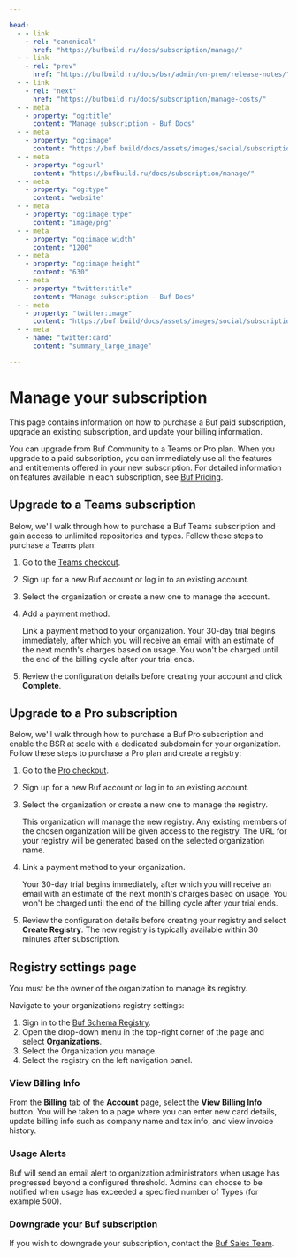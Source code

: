 ```yaml
---

head:
  - - link
    - rel: "canonical"
      href: "https://bufbuild.ru/docs/subscription/manage/"
  - - link
    - rel: "prev"
      href: "https://bufbuild.ru/docs/bsr/admin/on-prem/release-notes/"
  - - link
    - rel: "next"
      href: "https://bufbuild.ru/docs/subscription/manage-costs/"
  - - meta
    - property: "og:title"
      content: "Manage subscription - Buf Docs"
  - - meta
    - property: "og:image"
      content: "https://buf.build/docs/assets/images/social/subscription/manage.png"
  - - meta
    - property: "og:url"
      content: "https://bufbuild.ru/docs/subscription/manage/"
  - - meta
    - property: "og:type"
      content: "website"
  - - meta
    - property: "og:image:type"
      content: "image/png"
  - - meta
    - property: "og:image:width"
      content: "1200"
  - - meta
    - property: "og:image:height"
      content: "630"
  - - meta
    - property: "twitter:title"
      content: "Manage subscription - Buf Docs"
  - - meta
    - property: "twitter:image"
      content: "https://buf.build/docs/assets/images/social/subscription/manage.png"
  - - meta
    - name: "twitter:card"
      content: "summary_large_image"

---
```


# Manage your subscription

This page contains information on how to purchase a Buf paid subscription, upgrade an existing subscription, and update your billing information.

You can upgrade from Buf Community to a Teams or Pro plan. When you upgrade to a paid subscription, you can immediately use all the features and entitlements offered in your new subscription. For detailed information on features available in each subscription, see [Buf Pricing](https://buf.build/pricing).

## Upgrade to a Teams subscription

Below, we'll walk through how to purchase a Buf Teams subscription and gain access to unlimited repositories and types. Follow these steps to purchase a Teams plan:

1.  Go to the [Teams checkout](https://buf.build/checkout/teams/get-started).
2.  Sign up for a new Buf account or log in to an existing account.
3.  Select the organization or create a new one to manage the account.
4.  Add a payment method.

    Link a payment method to your organization. Your 30-day trial begins immediately, after which you will receive an email with an estimate of the next month's charges based on usage. You won't be charged until the end of the billing cycle after your trial ends.

5.  Review the configuration details before creating your account and click **Complete**.

## Upgrade to a Pro subscription

Below, we'll walk through how to purchase a Buf Pro subscription and enable the BSR at scale with a dedicated subdomain for your organization. Follow these steps to purchase a Pro plan and create a registry:

1.  Go to the [Pro checkout](https://buf.build/checkout/pro/get-started).
2.  Sign up for a new Buf account or log in to an existing account.
3.  Select the organization or create a new one to manage the registry.

    This organization will manage the new registry. Any existing members of the chosen organization will be given access to the registry. The URL for your registry will be generated based on the selected organization name.

4.  Link a payment method to your organization.

    Your 30-day trial begins immediately, after which you will receive an email with an estimate of the next month's charges based on usage. You won't be charged until the end of the billing cycle after your trial ends.

5.  Review the configuration details before creating your registry and select **Create Registry**. The new registry is typically available within 30 minutes after subscription.

## Registry settings page

You must be the owner of the organization to manage its registry.

Navigate to your organizations registry settings:

1.  Sign in to the [Buf Schema Registry](https://buf.build/login).
2.  Open the drop-down menu in the top-right corner of the page and select **Organizations**.
3.  Select the Organization you manage.
4.  Select the registry on the left navigation panel.

### View Billing Info

From the **Billing** tab of the **Account** page, select the **View Billing Info** button. You will be taken to a page where you can enter new card details, update billing info such as company name and tax info, and view invoice history.

### Usage Alerts

Buf will send an email alert to organization administrators when usage has progressed beyond a configured threshold. Admins can choose to be notified when usage has exceeded a specified number of Types (for example 500).

### Downgrade your Buf subscription

If you wish to downgrade your subscription, contact the [Buf Sales Team](../../contact/).
